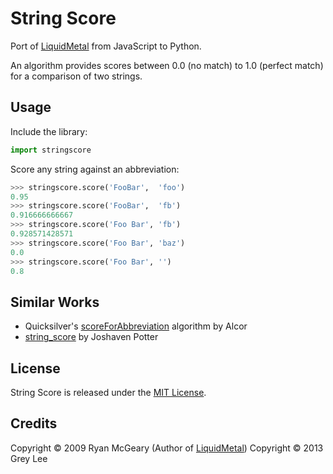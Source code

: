 String Score
============

Port of [LiquidMetal](https://github.com/rmm5t/liquidmetal) from JavaScript to Python.

An algorithm provides scores between 0.0 (no match) to 1.0 (perfect match) for a comparison of two strings.

Usage
-----

Include the library:

```python
import stringscore
```

Score any string against an abbreviation:

```python
>>> stringscore.score('FooBar',  'foo')
0.95
>>> stringscore.score('FooBar',  'fb')
0.916666666667
>>> stringscore.score('Foo Bar', 'fb')
0.928571428571
>>> stringscore.score('Foo Bar', 'baz')
0.0
>>> stringscore.score('Foo Bar', '')
0.8
```

Similar Works
-------------

- Quicksilver's [scoreForAbbreviation](https://github.com/quicksilver/Quicksilver/blob/master/Quicksilver/Code-QuickStepFoundation/NSString_BLTRExtensions.m#L53) algorithm by Alcor
- [string_score](https://github.com/joshaven/string_score) by Joshaven Potter

License
-------

String Score is released under the [MIT License](http://opensource.org/licenses/MIT).

Credits
-------

Copyright © 2009 Ryan McGeary (Author of [LiquidMetal](https://github.com/rmm5t/liquidmetal))
Copyright © 2013 Grey Lee